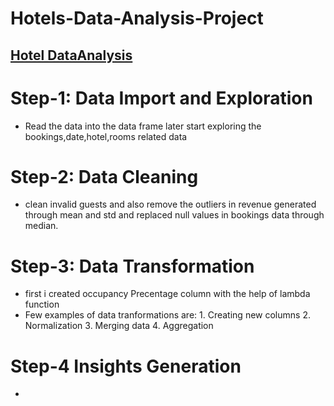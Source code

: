 # Hotels-Data-Analysis-Project
## [Hotel DataAnalysis](https://github.com/Viiiidddyyya/Hotels-Data-Analysis-Project/blob/main/Hotel%20Data%20Analysis.ipynb)
# Step-1: Data Import and Exploration
* Read the data into the data frame later start exploring the bookings,date,hotel,rooms related data
# Step-2: Data Cleaning
* clean invalid guests and also remove the outliers in revenue generated through mean and std and replaced null values in bookings data through median.
# Step-3: Data Transformation
* first i created occupancy Precentage column with the help of lambda function
* Few examples of data tranformations are:
      1. Creating new columns
      2. Normalization
      3. Merging data
      4. Aggregation
# Step-4 Insights Generation
* 
